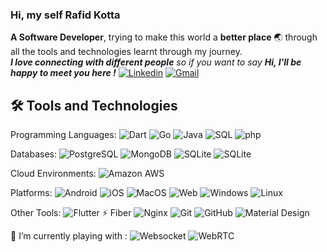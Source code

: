 ### Hi, my self Rafid Kotta

<!--Introduction -->
**A Software Developer**, trying to make this world a **better place** :earth_asia: through all the tools and technologies learnt through my journey.
<br>
<em><b>I love connecting with different people</b> so if you want to say <b>Hi, I'll be happy to meet you here !</b> </em> [![Linkedin](https://img.shields.io/badge/-Rafid-blue?style=flat&logo=Linkedin&logoColor=white)](https://www.linkedin.com/in/rafidkotta/)
[![Gmail](https://img.shields.io/badge/-Rafid-c14438?style=flat&logo=Gmail&logoColor=white)](mailto:getrafid@gmail.com)
<br>

## 🛠️ Tools and Technologies

Programming Languages:
![Dart](https://img.shields.io/badge/Dart-black?style=flat-square&logo=Dart)
![Go](https://img.shields.io/badge/Go-black?style=flat-square&logo=Go)
![Java](https://img.shields.io/badge/-java-black?style=flat-square&logo=java)
![SQL](https://img.shields.io/badge/SQL-black?style=flat-square&logo=sql&logoColor=white)
![php](https://img.shields.io/badge/PHP-black?style=flat-square&logo=php)

Databases:
![PostgreSQL](https://img.shields.io/badge/-PostgreSQL-black?style=flat-square&logo=postgresql)
![MongoDB](https://img.shields.io/badge/MongoDB-black?style=flat-square&logo=MongoDb)
![SQLite](https://img.shields.io/badge/SQLite-black?style=flat-square&logo=SQLite)
![SQLite](https://img.shields.io/badge/Firebase-black?style=flat-square&logo=Firebase)

Cloud Environments:
![Amazon AWS](https://img.shields.io/badge/Amazon%20AWS-black?style=flat-square&logo=amazon-aws)

Platforms:
![Android](https://img.shields.io/badge/Android-black?style=flat-square&logo=android)
![iOS](https://img.shields.io/badge/iOS-black?style=flat-square&logo=apple)
![MacOS](https://img.shields.io/badge/MacOS-black?style=flat-square&logo=macos)
![Web](https://img.shields.io/badge/Web-black?style=flat-square&logo=google-chrome)
![Windows](https://img.shields.io/badge/Windows-black?style=flat-square&logo=windows)
![Linux](https://img.shields.io/badge/Linux-black?style=flat-square&logo=linux)

Other Tools:
![Flutter](https://img.shields.io/badge/Flutter-181717?style=flat-square&logo=Flutter)
⚡ Fiber
![Nginx](https://img.shields.io/badge/Nginx-black?style=flat-square&logo=Nginx)
![Git](https://img.shields.io/badge/-Git-black?style=flat-square&logo=git)
![GitHub](https://img.shields.io/badge/-GitHub-181717?style=flat-square&logo=github)
![Material Design](https://img.shields.io/badge/Material%20Design-black?style=flat-square&logo=material-design)

🌱 I’m currently playing with :
![Websocket](https://img.shields.io/badge/Websocket-black?style=flat-square&logo=socket.io)
![WebRTC](https://img.shields.io/badge/WebRTC-black?style=flat-square&logo=webrtc)



<!--
**rafidkotta/rafidkotta** is a ✨ _special_ ✨ repository because its `README.md` (this file) appears on your GitHub profile.

Here are some ideas to get you started:

- 🔭 I’m currently working on ...
- 🌱 I’m currently learning ...
- 👯 I’m looking to collaborate on ...
- 🤔 I’m looking for help with ...
- 💬 Ask me about ...
- 📫 How to reach me: ...
- 😄 Pronouns: ...
- ⚡ Fun fact: ...
-->
